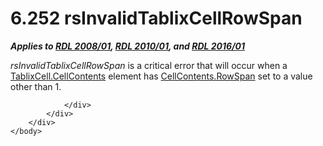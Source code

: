 <html dir="LTR" xmlns:mshelp="http://msdn.microsoft.com/mshelp" xmlns:ddue="http://ddue.schemas.microsoft.com/authoring/2003/5" xmlns:xlink="http://www.w3.org/1999/xlink" xmlns:tool="http://www.microsoft.com/tooltip">
    <head>
        <meta http-equiv="Content-Type" content="text/html; CHARSET=utf-8"></meta>
        <meta name="save" content="history"></meta>
        <title>6.252 rsInvalidTablixCellRowSpan</title>
        <xml>
            <mshelp:toctitle title="6.252 rsInvalidTablixCellRowSpan"></mshelp:toctitle>
            <mshelp:rltitle title="[MS-RDL]: rsInvalidTablixCellRowSpan"></mshelp:rltitle>
            <mshelp:keyword index="A" term="707e47c9-81b5-4b35-a566-0fa5223af119"></mshelp:keyword>
            <mshelp:attr name="DCSext.ContentType" value="open specification"></mshelp:attr>
            <mshelp:attr name="AssetID" value="707e47c9-81b5-4b35-a566-0fa5223af119"></mshelp:attr>
            <mshelp:attr name="TopicType" value="kbRef"></mshelp:attr>
            <mshelp:attr name="DCSext.Title" value="[MS-RDL]: rsInvalidTablixCellRowSpan" />
        </xml>
    </head>
    <body>
        <div id="header">
            <h1 class="heading">6.252 rsInvalidTablixCellRowSpan</h1>
        </div>
        <div id="mainSection">
            <div id="mainBody">
                <div id="allHistory" class="saveHistory"></div>
                <div id="sectionSection0" class="section" name="collapseableSection">
                    

<p><b><i>Applies to </i></b><a href="1e855f94-4617-47e4-b89e-0856c6cb420f.html"><b><i>RDL 2008/01</i></b></a><b><i>,
</i></b><a href="3428e690-a348-4ec7-8a6a-8efb42d2cdee.html"><b><i>RDL 2010/01</i></b></a><b><i>,
and </i></b><a href="52ce3983-2bfc-4e72-9359-42aaf5fe4509.html"><b><i>RDL 2016/01</i></b></a></p>

<p><i>rsInvalidTablixCellRowSpan</i> is a critical error that
will occur when a <a href="a6564f5d-b478-42a7-9217-1a799e5ecd28.html">TablixCell.CellContents</a>
element has <a href="86a03c35-d5eb-4e30-be28-f8219e73fa30.html">CellContents.RowSpan</a>
set to a value other than 1.</p>


                </div>
            </div>
        </div>
    </body>
</html>